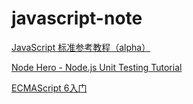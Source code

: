 # javascript-note

[JavaScript 标准参考教程（alpha）](http://javascript.ruanyifeng.com/)

[Node Hero - Node.js Unit Testing Tutorial](https://blog.risingstack.com/node-hero-node-js-unit-testing-tutorial/)

[ECMAScript 6入门](http://es6.ruanyifeng.com/)
